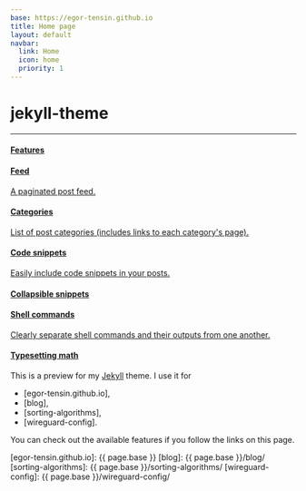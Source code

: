 ```yaml
---
base: https://egor-tensin.github.io
title: Home page
layout: default
navbar:
  link: Home
  icon: home
  priority: 1
---
```

jekyll-theme
============

---

<div class="row">
  <div class="col-sm-6">

<div class="list-group">
  <a href="#" class="list-group-item disabled">
    <h4 class="list-group-item-heading">Features</h4>
  </a>
  <a href="{{ '/feed/' | relative_url }}" class="list-group-item">
    <h4 class="list-group-item-heading">Feed</h4>
    <p class="list-group-item-text">A paginated post feed.</p>
  </a>
  <a href="{{ '/archive/' | relative_url }}" class="list-group-item">
    <h4 class="list-group-item-heading">Categories</h4>
    <p class="list-group-item-text">List of post categories (includes links to each category's page).</p>
  </a>
  <a href="{{ site.baseurl }}{% post_url 2021-04-09-snippets %}" class="list-group-item">
    <h4 class="list-group-item-heading">Code snippets</h4>
    <p class="list-group-item-text">Easily include code snippets in your posts.</p>
  </a>
  <a href="{{ site.baseurl }}{% post_url 2021-04-10-collapsible %}" class="list-group-item">
    <h4 class="list-group-item-heading">Collapsible snippets</h4>
  </a>
  <a href="{{ site.baseurl }}{% post_url 2022-03-21-shell %}" class="list-group-item">
    <h4 class="list-group-item-heading">Shell commands</h4>
    <p class="list-group-item-text">Clearly separate shell commands and their outputs from one another.</p>
  </a>
  <a href="{{ site.baseurl }}{% post_url 2021-04-08-mathjax %}" class="list-group-item">
    <h4 class="list-group-item-heading">Typesetting math</h4>
  </a>
</div>

  </div>
  <div class="col-sm-6" markdown="1">

This is a preview for my [Jekyll] theme.
I use it for

* [egor-tensin.github.io],
* [blog],
* [sorting-algorithms],
* [wireguard-config].

You can check out the available features if you follow the links on this page.

[Jekyll]: https://jekyllrb.com/
[egor-tensin.github.io]: {{ page.base }}
[blog]: {{ page.base }}/blog/
[sorting-algorithms]: {{ page.base }}/sorting-algorithms/
[wireguard-config]: {{ page.base }}/wireguard-config/

</div>
</div>
